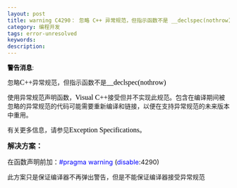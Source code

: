 ```yaml
---
layout: post
title: warning C4290： 忽略 C++ 异常规范，但指示函数不是 __declspec(nothrow)
category: 编程开发
tags: error-unresolved
keywords: 
description: 
---
```


<span style="color:black;"><span
style="font-family:宋体;">**警告消息**:</span></span>

<span>忽略</span><span style="color:black;font-size:12pt;"><span
style="font-family:Times New Roman;">C++</span></span><span>异常规范，但指示函数不是</span><span
style="color:black;font-size:12pt;"><span
style="font-family:Times New Roman;">\_\_declspec(nothrow)</span></span>

<span>使用异常规范声明函数，</span><span
style="color:black;font-size:12pt;"><span
style="font-family:Times New Roman;">Visual
C++</span></span><span>接受但并不实现此规范。包含在编译期间被忽略的异常规范的代码可能需要重新编译和链接，以便在支持异常规范的未来版本中重用。</span>

<span>有关更多信息，请参见</span><span
style="color:black;font-size:12pt;"><span
style="font-family:Times New Roman;">Exception
Specifications</span></span><span>。</span><span
style="font-size:12pt;"><span
style="font-family:Times New Roman;"> </span></span>

<span style="font-size:12pt;"><span
style="font-family:Times New Roman;"></span></span>

**<span style="font-size:16px;">解决方案：</span>**

<span style="font-size:11pt;">在函数声明前加：</span><span
style="color:blue;font-size:11pt;">\#pragma </span><span
style="font-size:11pt;"><span style="color:blue;">warning</span> (<span
style="color:blue;">disable</span>:4290)</span>

 

 

<span>此方案只是保证编译器不再弹出警告，但是不能保证编译器接受异常规范</span>








